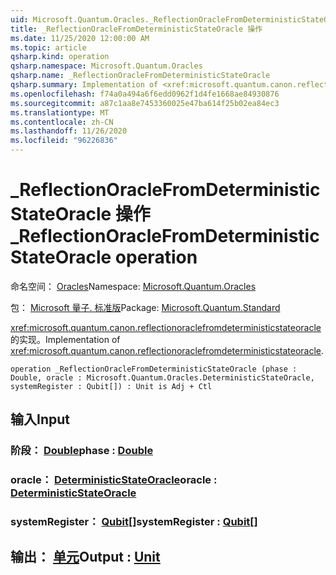 ```yaml
---
uid: Microsoft.Quantum.Oracles._ReflectionOracleFromDeterministicStateOracle
title: _ReflectionOracleFromDeterministicStateOracle 操作
ms.date: 11/25/2020 12:00:00 AM
ms.topic: article
qsharp.kind: operation
qsharp.namespace: Microsoft.Quantum.Oracles
qsharp.name: _ReflectionOracleFromDeterministicStateOracle
qsharp.summary: Implementation of <xref:microsoft.quantum.canon.reflectionoraclefromdeterministicstateoracle>.
ms.openlocfilehash: f74a0a494a6f6edd0962f1d4fe1668ae84930876
ms.sourcegitcommit: a87c1aa8e7453360025e47ba614f25b02ea84ec3
ms.translationtype: MT
ms.contentlocale: zh-CN
ms.lasthandoff: 11/26/2020
ms.locfileid: "96226836"
---
```

# <a name="_reflectionoraclefromdeterministicstateoracle-operation"></a><span data-ttu-id="d0c4a-102">_ReflectionOracleFromDeterministicStateOracle 操作</span><span class="sxs-lookup"><span data-stu-id="d0c4a-102">_ReflectionOracleFromDeterministicStateOracle operation</span></span>

<span data-ttu-id="d0c4a-103">命名空间： [Oracles](xref:Microsoft.Quantum.Oracles)</span><span class="sxs-lookup"><span data-stu-id="d0c4a-103">Namespace: [Microsoft.Quantum.Oracles](xref:Microsoft.Quantum.Oracles)</span></span>

<span data-ttu-id="d0c4a-104">包： [Microsoft 量子. 标准版](https://nuget.org/packages/Microsoft.Quantum.Standard)</span><span class="sxs-lookup"><span data-stu-id="d0c4a-104">Package: [Microsoft.Quantum.Standard](https://nuget.org/packages/Microsoft.Quantum.Standard)</span></span>


<span data-ttu-id="d0c4a-105"><xref:microsoft.quantum.canon.reflectionoraclefromdeterministicstateoracle> 的实现。</span><span class="sxs-lookup"><span data-stu-id="d0c4a-105">Implementation of <xref:microsoft.quantum.canon.reflectionoraclefromdeterministicstateoracle>.</span></span>

```qsharp
operation _ReflectionOracleFromDeterministicStateOracle (phase : Double, oracle : Microsoft.Quantum.Oracles.DeterministicStateOracle, systemRegister : Qubit[]) : Unit is Adj + Ctl
```


## <a name="input"></a><span data-ttu-id="d0c4a-106">输入</span><span class="sxs-lookup"><span data-stu-id="d0c4a-106">Input</span></span>

### <a name="phase--double"></a><span data-ttu-id="d0c4a-107">阶段： [Double](xref:microsoft.quantum.lang-ref.double)</span><span class="sxs-lookup"><span data-stu-id="d0c4a-107">phase : [Double](xref:microsoft.quantum.lang-ref.double)</span></span>




### <a name="oracle--deterministicstateoracle"></a><span data-ttu-id="d0c4a-108">oracle： [DeterministicStateOracle](xref:Microsoft.Quantum.Oracles.DeterministicStateOracle)</span><span class="sxs-lookup"><span data-stu-id="d0c4a-108">oracle : [DeterministicStateOracle](xref:Microsoft.Quantum.Oracles.DeterministicStateOracle)</span></span>




### <a name="systemregister--qubit"></a><span data-ttu-id="d0c4a-109">systemRegister： [Qubit](xref:microsoft.quantum.lang-ref.qubit)[]</span><span class="sxs-lookup"><span data-stu-id="d0c4a-109">systemRegister : [Qubit](xref:microsoft.quantum.lang-ref.qubit)[]</span></span>





## <a name="output--unit"></a><span data-ttu-id="d0c4a-110">输出： [单元](xref:microsoft.quantum.lang-ref.unit)</span><span class="sxs-lookup"><span data-stu-id="d0c4a-110">Output : [Unit](xref:microsoft.quantum.lang-ref.unit)</span></span>

